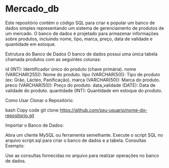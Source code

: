 # Mercado_db

Este repositório contém o código SQL para criar e popular um banco de dados simples representando um sistema de gerenciamento de produtos de um mercado. O banco de dados é projetado para armazenar informações sobre produtos, incluindo nome, tipo, marca, preço, data de validade e quantidade em estoque.

Estrutura do Banco de Dados
O banco de dados possui uma única tabela chamada produtos com as seguintes colunas:

id (INT): Identificador único do produto (chave primária).
nome (VARCHAR(255)): Nome do produto.
tipo (VARCHAR(50)): Tipo de produto (ex: Grão, Lácteo, Panificação).
marca (VARCHAR(50)): Marca do produto.
preco (VARCHAR(50)): Preço do produto.
data_validade (DATE): Data de validade do produto.
quantidade (INT): Quantidade em estoque do produto.

Como Usar
Clonar o Repositório:

bash
Copy code
git clone https://github.com/seu-usuario/nome-do-repositorio.git

Importar o Banco de Dados:

Abra um cliente MySQL ou ferramenta semelhante.
Execute o script SQL no arquivo script.sql para criar o banco de dados e a tabela.
Consultas Exemplo:

Use as consultas fornecidas no arquivo para realizar operações no banco de dados.
